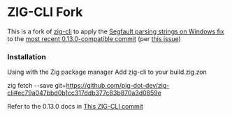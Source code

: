 # ZIG-CLI Fork

This is a fork of [zig-cli](https://github.com/sam701/zig-cli) to apply the [Segfault parsing strings on Windows fix](https://github.com/sam701/zig-cli/issues/47) to the [most recent 0.13.0-compatible commit](https://github.com/sam701/zig-cli/#9a94c4803a52e54c26b198096d63fb5bde752da2) (per [this issue](https://github.com/sam701/zig-cli/issues/50))

### Installation
Using with the Zig package manager
Add zig-cli to your build.zig.zon

zig fetch --save git+https://github.com/pig-dot-dev/zig-cli#ec79a047bbd0b1cc317ddb377c83b870a3d0859e

Refer to the 0.13.0 docs in [This ZIG-CLI commit](https://github.com/sam701/zig-cli/#9a94c4803a52e54c26b198096d63fb5bde752da2)
